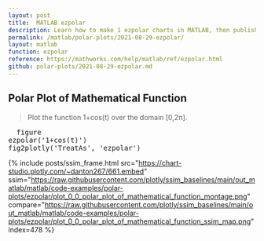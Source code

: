 ```yaml
---
layout: post
title:  MATLAB ezpolar
description: Learn how to make 1 ezpolar charts in MATLAB, then publish them to the Web with Plotly.
permalink: /matlab/polar-plots/2021-08-29-ezpolar/
layout: matlab
function: ezpolar
reference: https://mathworks.com/help/matlab/ref/ezpolar.html
github: polar-plots/2021-08-29-ezpolar.md
---
```


## Polar Plot of Mathematical Function

> Plot the function 1+cos(t) over the domain [0,2π].

<pre class="mcode">
  figure
ezpolar('1+cos(t)')
fig2plotly('TreatAs', 'ezpolar')
</pre>

{% include posts/ssim_frame.html 
  src="https://chart-studio.plotly.com/~danton267/661.embed" 
  ssim="https://raw.githubusercontent.com/plotly/ssim_baselines/main/out_matlab/matlab/code-examples/polar-plots/ezpolar/plot_0_0_polar_plot_of_mathematical_function_montage.png" 
  compare="https://raw.githubusercontent.com/plotly/ssim_baselines/main/out_matlab/matlab/code-examples/polar-plots/ezpolar/plot_0_0_polar_plot_of_mathematical_function_ssim_map.png" 
  index=478
%}



<!--------------------- EXAMPLE BREAK ------------------------->


